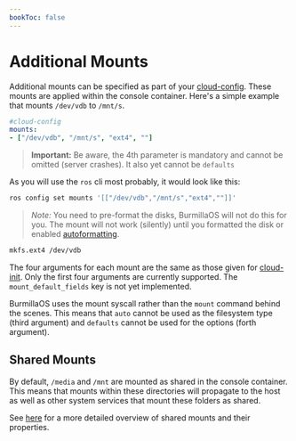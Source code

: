 ```yaml
---
bookToc: false
---
```

# Additional Mounts

Additional mounts can be specified as part of your [cloud-config](/docs/configuration/#cloud-config). These mounts are applied within the console container. Here's a simple example that mounts `/dev/vdb` to `/mnt/s`.

```yaml
#cloud-config
mounts:
- ["/dev/vdb", "/mnt/s", "ext4", ""]
```

> **Important:** Be aware, the 4th parameter is mandatory and cannot be omitted (server crashes). It also yet cannot be `defaults`

As you will use the `ros` cli most probably, it would look like this:

```bash
ros config set mounts '[["/dev/vdb","/mnt/s","ext4",""]]'
```

> *Note:* You need to pre-format the disks, BurmillaOS will not do this for you. The mount will not work (silently) until you formatted the disk or enabled [autoformatting](/docs/storage/state-partition#autoformat).

```bash
mkfs.ext4 /dev/vdb
```

The four arguments for each mount are the same as those given for [cloud-init](https://cloudinit.readthedocs.io/en/latest/topics/examples.html#adjust-mount-points-mounted). Only the first four arguments are currently supported. The `mount_default_fields` key is not yet implemented.

BurmillaOS uses the mount syscall rather than the `mount` command behind the scenes. This means that `auto` cannot be used as the filesystem type (third argument) and `defaults` cannot be used for the options (forth argument).

## Shared Mounts

By default, `/media` and `/mnt` are mounted as shared in the console container. This means that mounts within these directories will propagate to the host as well as other system services that mount these folders as shared.

See [here](https://www.kernel.org/doc/Documentation/filesystems/sharedsubtree.txt) for a more detailed overview of shared mounts and their properties.
